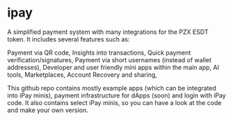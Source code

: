 # ipay
A simplified payment system with many integrations for the PZX ESDT token. It includes several features such as:

Payment via QR code,
Insights into transactions,
Quick payment verification/signatures,
Payment via short usernames (instead of wallet addresses),
Developer and user friendly mini apps within the main app,
AI tools,
Marketplaces,
Account Recovery and sharing,

This github repo contains mostly example apps (which can be integrated into iPay minis), payment infrastructure for dApps (soon) and login with iPay code. It also contains select iPay minis, so you can have a look at the code and make your own version.
